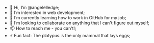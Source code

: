 - 👋 Hi, I’m @angelelledge;
- 👀 I’m interested in web development;
- 🌱 I’m currently learning how to work in GitHub for my job;
- 💞️ I’m looking to collaborate on anything that I can't figure out myself;
- 📫 How to reach me - you can't!;
- ⚡ Fun fact: The platypus is the only mammal that lays eggs;

<!---
angelelledge/angelelledge is a ✨ special ✨ repository because its `README.md` (this file) appears on your GitHub profile.
You can click the Preview link to take a look at your changes.
--->
